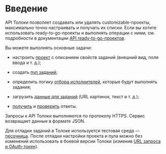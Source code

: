 # Введение

API Толоки позволяет создавать или удалять customizable-проекты, максимально точно настраивать и получать их списки. 
 Если вы хотите использовать ready-to-go-проекты и выполнять операции с ними, см. подробности в документации [API ready-to-go-проектов](https://toloka.ai/ru/docs/toloka-apps/api/concepts/quickstart-api.html).

Вы можете выполнять основные задачи:

- настроить [проект](concepts/project.md) с описанием свойств заданий (внешний вид, поля ввода и т. д.);
    
- создать [пул заданий](concepts/pool.md);
    
- определить логику [отбора исполнителей](concepts/my_users.md), которые будут выполнять задания;
    
- загрузить [данные для заданий](concepts/tasks.md) (URL картинок, текст и т. д.);
    
- [получить](concepts/result.md) и [проверить](concepts/accept.md) ответы.
    

Запросы к API Толоки выполняются по протоколу HTTPS. Сервис возвращает данные в формате JSON.

Для отладки заданий в Толоке используется тестовая среда — [песочница](https://sandbox.toloka.yandex.ru). После отладки настройки проекта и пула можно без изменений использовать в боевой версии Толоки (изменив [URL запроса и OAuth-токен](concepts/access.md)).

